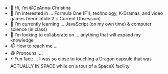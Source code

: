 - 👋 Hi, I’m @DeAnna-Christina
- 👀 I’m interested in ... Formula One (F1), technology, K-Dramas, and video games (Vermintide 2 = Current Obsession)
- 🌱 I’m currently learning ... JavaScript (on my own time) & computer science (in class)
- 💞️ I’m looking to collaborate on ... anything that will expand my knowledge
- 📫 How to reach me ... 
- 😄 Pronouns: ...
- ⚡ Fun fact: ... I was so close to touching a Dragon capsule that was ACTUALLY IN SPACE while on a tour of a SpaceX facility

<!---
DeAnna-Christina/DeAnna-Christina is a ✨ special ✨ repository because its `README.md` (this file) appears on your GitHub profile.
You can click the Preview link to take a look at your changes.
--->

